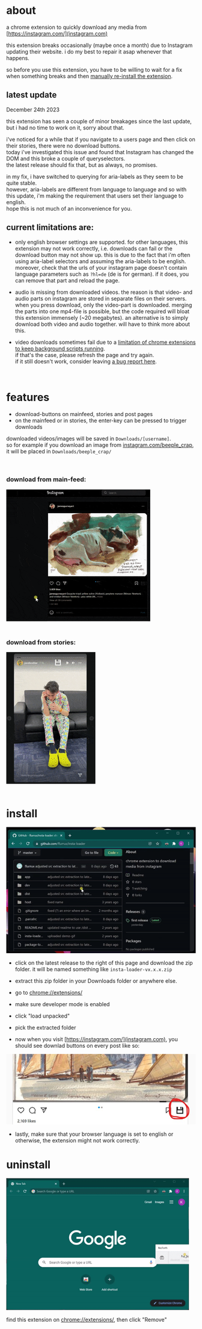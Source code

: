 
# about  

a chrome extension to quickly download any media from [https://instagram.com/](instagram.com)  

this extension breaks occasionally (maybe once a month) due to Instagram updating their website. i do my best to repair it asap whenever that happens.  

so before you use this extension, you have to be willing to wait for a fix when something breaks and then [manually re-install the extension](#install).



## latest update

December 24th 2023

this extension has seen a couple of minor breakages since the last update, but i had no time to work on it, sorry about that.  

i've noticed for a while that if you navigate to a users page and then click on their stories, there were no download buttons.  
today i've investigated this issue and found that Instagram has changed the DOM and this broke a couple of queryselectors.  
the latest release should fix that, but as always, no promises.

in my fix, i have switched to querying for aria-labels as they seem to be quite stable.  
however, aria-labels are different from language to language and so with this update, i'm making the requirement that users set their language to english.  
hope this is not much of an inconvenience for you.


## current limitations are:  

- only english browser settings are supported. for other languages, this extension may not work correctly, i.e. downloads can fail or the download button may not show up.
  this is due to the fact that i'm often using aria-label selectors and assuming the aria-labels to be english.  
  moreover, check that the urls of your instagram page doesn't contain language parameters such as `?hl=de` (de is for german). if it does, you can remove that part and reload the page.

- audio is missing from downloaded videos. the reason is that video- and audio parts on instagram are stored in separate files on their servers. when you press download, only the video-part is downloaded. merging the parts into one mp4-file is possible, but the code required will bloat this extension immensely (~20 megabytes). an alternative is to simply download both video and audio together. will have to think more about this.

- video downloads sometimes fail due to a [limitation of chrome extensions to keep background scripts running](https://github.com/flurrux/insta-loader/issues/24#issuecomment-1159406256).  
if that's the case, please refresh the page and try again.  
if it still doesn't work, consider leaving [a bug report here](https://github.com/flurrux/insta-loader/issues?q=is%3Aissue+is%3Aopen+sort%3Aupdated-desc).  


&nbsp;


# features  

- download-buttons on mainfeed, stories and post pages  
- on the mainfeed or in stories, the enter-key can be pressed to trigger downloads


downloaded videos/images will be saved in `Downloads/[username]`.  
so for example if you download an image from [instagram.com/beeple_crap](https://www.instagram.com/beeple_crap/), it will be placed in `Downloads/beeple_crap/`


<div style="height: 20px;"></div>

### download from main-feed:  

<img src="./demo/mainfeed-download.gif" style="max-height: 350px;" />

<div style="height: 20px;"></div>

### download from stories:  

<img src="./demo/story-download.gif" style="max-height: 350px;" />

<div style="height: 20px;"></div>

# install

<img src="./demo/install.gif" style="max-height: 350px;" />

- click on the latest release to the right of this page and download the zip folder. it will be named something like `insta-loader-vx.x.x.zip`

- extract this zip folder in your Downloads folder or anywhere else.

- go to [chrome://extensions/](chrome://extensions/)

- make sure developer mode is enabled

- click "load unpacked"

- pick the extracted folder
  
- now when you visit [https://instagram.com/](instagram.com), you should see downlad buttons on every post like so:  

![](./demo/download-button-on-main-feed.jpg)

- lastly, make sure that your browser language is set to english or otherwise, the extension might not work correctly.


# uninstall

<img src="./demo/uninstall.gif" style="max-height: 350px;" />

find this extension on [chrome://extensions/](chrome://extensions/), then click "Remove"